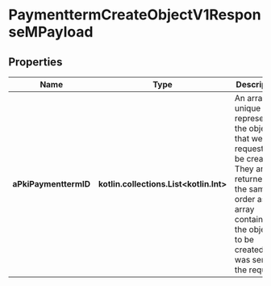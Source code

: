 
# PaymenttermCreateObjectV1ResponseMPayload

## Properties
| Name | Type | Description | Notes |
| ------------ | ------------- | ------------- | ------------- |
| **aPkiPaymenttermID** | **kotlin.collections.List&lt;kotlin.Int&gt;** | An array of unique IDs representing the object that were requested to be created.  They are returned in the same order as the array containing the objects to be created that was sent in the request. |  |




